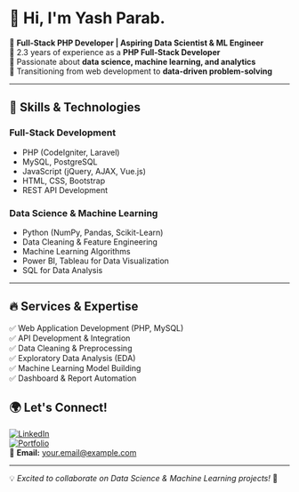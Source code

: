 
# 👋 Hi, I'm Yash Parab.

🚀 **Full-Stack PHP Developer | Aspiring Data Scientist & ML Engineer**  
🔹 2.3 years of experience as a **PHP Full-Stack Developer**  
🔹 Passionate about **data science, machine learning, and analytics**  
🔹 Transitioning from web development to **data-driven problem-solving**  

---

## 🚀 **Skills & Technologies**  

### **Full-Stack Development**  
- PHP (CodeIgniter, Laravel)  
- MySQL, PostgreSQL  
- JavaScript (jQuery, AJAX, Vue.js)  
- HTML, CSS, Bootstrap  
- REST API Development  

### **Data Science & Machine Learning**  
- Python (NumPy, Pandas, Scikit-Learn)  
- Data Cleaning & Feature Engineering  
- Machine Learning Algorithms  
- Power BI, Tableau for Data Visualization  
- SQL for Data Analysis  

---

## 🔥 **Services & Expertise**  
✅ Web Application Development (PHP, MySQL)  
✅ API Development & Integration  
✅ Data Cleaning & Preprocessing  
✅ Exploratory Data Analysis (EDA)  
✅ Machine Learning Model Building  
✅ Dashboard & Report Automation  




## 🌍 **Let's Connect!**  
[![LinkedIn](https://img.shields.io/badge/LinkedIn-blue?style=for-the-badge&logo=linkedin)](https://linkedin.com/in/yourprofile)  
[![Portfolio](https://img.shields.io/badge/Portfolio-black?style=for-the-badge&logo=github)](https://yourportfolio.com)  
📧 **Email:** your.email@example.com  

---

💡 *Excited to collaborate on Data Science & Machine Learning projects!* 🚀  

